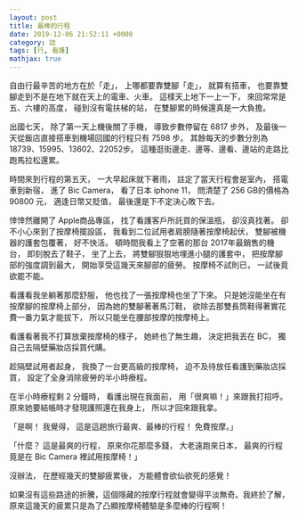 ```yaml
---
layout: post
title: 最棒的行程
date: 2019-12-06 21:52:11 +0000
category: 誌
tags: [行, 看護]
mathjax: true
---
```


自由行最辛苦的地方在於「走」，
上哪都要靠雙腳「走」，
就算有搭車，
也要靠雙腳走到不是在地下就在天上的電車、火車。
這樣天上地下一上一下，
來回常常是五、六樓的高度，
碰到沒有電扶梯的站，
在雙腳累的時候還真是一大負擔。

<!--more-->

出國七天，
除了第一天上機後關了手機，
導致步數停留在 6817 步外，
及最後一天從飯店直接搭車到機場回國的行程只有 7598 步。
其餘每天的步數分別為 18739、15995、13602、22052步。
這種逛街邊走、邊等、邊看、邊站的走路比跑馬拉松還累。

時間來到行程的第五天，
一大早起床就下著雨，
註定了當天行程會是室內，
搭電車到新宿，
進了 Bic Camera，
看了日本 iphone 11，
問清楚了 256 GB的價格為 90800 元，
適逢日幣又貶值，
最後還是下不定決心敗下去。

悻悻然離開了 Apple商品專區，
找了看護客戶所託買的保溫瓶，
卻沒真找著。
卻不小心來到了按摩椅擺設區，
我看到二位試用者肩膀隨著按摩椅起伏，
雙腳被機器的護套包覆著，
好不快活。
頓時間我看上了空著的那台 2017年最銷售的機台，
即刻脫去了鞋子，
坐了上去，
將雙腳狠狠地埋進小腿的護套中，
把按摩腳部的強度調到最大，
開始享受這幾天來腳部的疲勞。
按摩椅不試則已，
一試後竟欲罷不能。

看護看我坐躺著那麼舒服，
他也找了一張按摩椅也坐了下來。
只是她沒能坐在有按摩腳的按摩椅上部分，
因為她的雙腳著著馬汀鞋，
欲除去那雙長筒鞋得著實花費一番力氣才能拔下，
所以只能坐在腰部按摩的按摩椅上。

看護看著我不打算放棄按摩椅的樣子，
她終也了無生趣，
決定把我丟在 BC，
獨自己去隔壁藥妝店採買代購。

趁隔壁試用者起身，
我換了一台更高級的按摩椅，
迫不及待放任看護到藥妝店採買，
設定了全身消除疲勞的半小時療程。

在半小時療程剩 2 分鐘時，
看護出現在我面前，
用「很爽嘛！」來跟我打招呼。
原來她要結帳時才發現護照還在我身上，
所以才回來跟我拿。

「是啊！
我覺得，
這是這趟旅行最爽、最棒的行程！
免費按摩。」

「什麼？
這是最爽的行程，
原來你花那麼多錢，
大老遠跑來日本，
最爽的行程竟是在 Bic Camera 裡試用按摩椅！」

沒辦法，
在歷經幾天的雙腳疲累後，
方能體會欲仙欲死的感覺！

如果沒有這些路途的折騰，這個隱藏的按摩行程就會變得平淡無奇。我終於了解，原來這幾天的疲累只是為了凸顯按摩椅體驗是多麼棒的行程啊！
